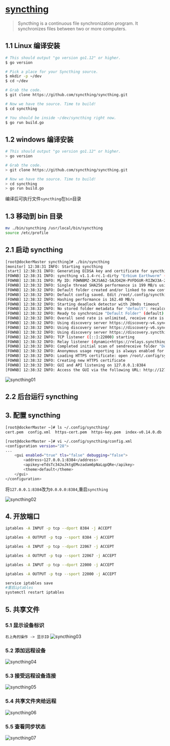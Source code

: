 # [syncthing](https://github.com/syncthing/syncthing)

> Syncthing is a continuous file synchronization program. It synchronizes files between two or more computers.

## 1.1 Linux 编译安装

```bash
# This should output "go version go1.12" or higher.
$ go version

# Pick a place for your Syncthing source.
$ mkdir -p ~/dev
$ cd ~/dev

# Grab the code.
$ git clone https://github.com/syncthing/syncthing.git

# Now we have the source. Time to build!
$ cd syncthing

# You should be inside ~/dev/syncthing right now.
$ go run build.go
```

## 1.2 windows 编译安装

```bash
# This should output "go version go1.12" or higher.
> go version

# Grab the code.
> git clone https://github.com/syncthing/syncthing.git

# Now we have the source. Time to build!
> cd syncthing
> go run build.go
```

编译后可执行文件`syncthing`在`bin`目录

## 1.3 移动到 bin 目录

```bash
mv ./bin/syncthing /usr/local/bin/syncthing
source /etc/profile
```

## 2.1 启动 syncthing

```bash
[root@dockerMaster syncthing]# ./bin/syncthing
[monitor] 12:38:31 INFO: Starting syncthing
[start] 12:38:31 INFO: Generating ECDSA key and certificate for syncthing...
[FOWNB] 12:38:31 INFO: syncthing v1.1.4-rc.1-dirty "Erbium Earthworm" (go1.12.5 linux-amd64) root@dockerMaster 2019-05-12 19:17:55 UTC
[FOWNB] 12:38:31 INFO: My ID: FOWNBMZ-3KJSA62-SAJO42H-PVFDGUR-RIZWJ3A-2LMKBRE-4WRUFD7-O3VB5QF
[FOWNB] 12:38:32 INFO: Single thread SHA256 performance is 199 MB/s using crypto/sha256 (195 MB/s using minio/sha256-simd).
[FOWNB] 12:38:32 INFO: Default folder created and/or linked to new config
[FOWNB] 12:38:32 INFO: Default config saved. Edit /root/.config/syncthing/config.xml to taste (with Syncthing stopped) or use the GUI
[FOWNB] 12:38:32 INFO: Hashing performance is 162.40 MB/s
[FOWNB] 12:38:32 INFO: Starting deadlock detector with 20m0s timeout
[FOWNB] 12:38:32 INFO: No stored folder metadata for "default": recalculating
[FOWNB] 12:38:32 INFO: Ready to synchronize "Default Folder" (default) (sendreceive)
[FOWNB] 12:38:32 INFO: Overall send rate is unlimited, receive rate is unlimited
[FOWNB] 12:38:32 INFO: Using discovery server https://discovery-v4.syncthing.net/v2/?nolookup&id=LYXKCHX-VI3NYZR-ALCJBHF-WMZYSPK-QG6QJA3-MPFYMSO-U56GTUK-NA2MIAW
[FOWNB] 12:38:32 INFO: Using discovery server https://discovery-v6.syncthing.net/v2/?nolookup&id=LYXKCHX-VI3NYZR-ALCJBHF-WMZYSPK-QG6QJA3-MPFYMSO-U56GTUK-NA2MIAW
[FOWNB] 12:38:32 INFO: Using discovery server https://discovery.syncthing.net/v2/?noannounce&id=LYXKCHX-VI3NYZR-ALCJBHF-WMZYSPK-QG6QJA3-MPFYMSO-U56GTUK-NA2MIAW
[FOWNB] 12:38:32 INFO: TCP listener ([::]:22000) starting
[FOWNB] 12:38:32 INFO: Relay listener (dynamic+https://relays.syncthing.net/endpoint) starting
[FOWNB] 12:38:32 INFO: Completed initial scan of sendreceive folder "Default Folder" (default)
[FOWNB] 12:38:32 INFO: Anonymous usage reporting is always enabled for candidate releases.
[FOWNB] 12:38:32 INFO: Loading HTTPS certificate: open /root/.config/syncthing/https-cert.pem: no such file or directory
[FOWNB] 12:38:32 INFO: Creating new HTTPS certificate
[FOWNB] 12:38:32 INFO: GUI and API listening on 127.0.0.1:8384
[FOWNB] 12:38:32 INFO: Access the GUI via the following URL: http://127.0.0.1:8384/
```

![syncthing01](./img/syncthing/syncthing01.png)

## 2.2 后台运行 syncthing

## 3. 配置 syncthing

```bash
[root@dockerMaster ~]# ls ~/.config/syncthing/
cert.pem  config.xml  https-cert.pem  https-key.pem  index-v0.14.0.db  key.pem

[root@dockerMaster ~]# vi ~/.config/syncthing/config.xml
<configuration version="28">
...
    <gui enabled="true" tls="false" debugging="false">
        <address>127.0.0.1:8384</address>
        <apikey>eTdsTc34JoJktgEMvzadam6pNaLqpQRe</apikey>
        <theme>default</theme>
    </gui>
</configuration>
```

将`127.0.0.1:8384`改为`0.0.0.0:8384`,重启`syncthing`

![syncthing02](./img/syncthing/syncthing02.png)

## 4. 开放端口

```bash
iptables -A INPUT -p tcp --dport 8384 -j ACCEPT

iptables -A OUTPUT -p tcp --sport 8384 -j ACCEPT

iptables -A INPUT -p tcp --dport 22067 -j ACCEPT

iptables -A OUTPUT -p tcp --sport 22067 -j ACCEPT

iptables -A INPUT -p tcp --dport 22000 -j ACCEPT

iptables -A OUTPUT -p tcp --sport 22000 -j ACCEPT

service iptables save
#重启iptables
systemctl restart iptables
```

## 5. 共享文件

### 5.1 显示设备标识

`右上角的操作 -> 显示ID`
![syncthing03](./img/syncthing/syncthing03.png)

### 5.2 添加远程设备

![syncthing04](./img/syncthing/syncthing04.png)

### 5.3 接受远程设备连接

![syncthing05](./img/syncthing/syncthing05.png)

### 5.4 共享文件夹给远程

![syncthing06](./img/syncthing/syncthing06.png)

### 5.5 查看同步状态

![syncthing07](./img/syncthing/syncthing07.png)
